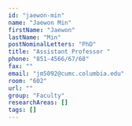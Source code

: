 ```yaml
---
id: "jaewon-min"
name: "Jaewon Min"
firstName: "Jaewon"
lastName: "Min"
postNominalLetters: "PhD"
title: "Assistant Professor "
phone: "851-4566/67/68"
fax: ""
email: "jm5092@cumc.columbia.edu"
room: "602"
url: ""
group: "Faculty"
researchAreas: []
tags: []
---
```

